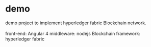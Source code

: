 # demo
demo project to implement hyperledger fabric Blockchain network. <br></br>
front-end: Angular 4
middleware: nodejs
Blockchain framework: hyperledger fabric


